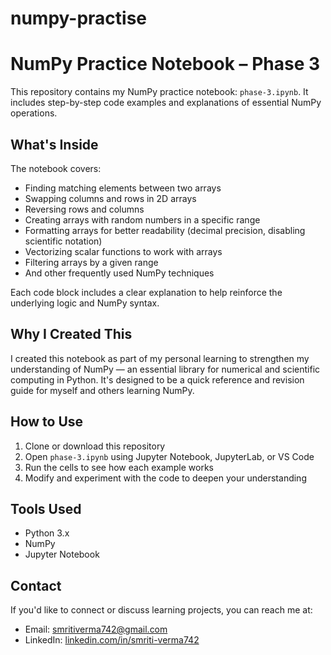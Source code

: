 # numpy-practise

# NumPy Practice Notebook – Phase 3

This repository contains my NumPy practice notebook: `phase-3.ipynb`. It includes step-by-step code examples and explanations of essential NumPy operations.

## What's Inside

The notebook covers:

- Finding matching elements between two arrays
- Swapping columns and rows in 2D arrays
- Reversing rows and columns
- Creating arrays with random numbers in a specific range
- Formatting arrays for better readability (decimal precision, disabling scientific notation)
- Vectorizing scalar functions to work with arrays
- Filtering arrays by a given range
- And other frequently used NumPy techniques

Each code block includes a clear explanation to help reinforce the underlying logic and NumPy syntax.

## Why I Created This

I created this notebook as part of my personal learning to strengthen my understanding of NumPy — an essential library for numerical and scientific computing in Python. It's designed to be a quick reference and revision guide for myself and others learning NumPy.

## How to Use

1. Clone or download this repository
2. Open `phase-3.ipynb` using Jupyter Notebook, JupyterLab, or VS Code
3. Run the cells to see how each example works
4. Modify and experiment with the code to deepen your understanding

## Tools Used

- Python 3.x
- NumPy
- Jupyter Notebook

## Contact

If you'd like to connect or discuss learning projects, you can reach me at:

- Email: smritiverma742@gmail.com
- LinkedIn: [linkedin.com/in/smriti-verma742](https://www.linkedin.com/in/smriti-verma742)
